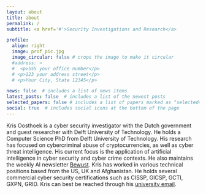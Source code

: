 ```yaml
---
layout: about
title: about
permalink: /
subtitle: <a href='#'>Security Investigations and Research</a>

profile:
  align: right
  image: prof_pic.jpg
  image_circular: false # crops the image to make it circular
  #address: >
  #  <p>555 your office number</p>
  # <p>123 your address street</p>
  # <p>Your City, State 12345</p>

news: false  # includes a list of news items
latest_posts: false  # includes a list of the newest posts
selected_papers: false # includes a list of papers marked as "selected={true}"
social: true  # includes social icons at the bottom of the page
---
```


Kris Oosthoek is a cyber security investigator with the Dutch government and guest researcher with Delft University of Technology. He holds a Computer Science PhD from Delft University of Technology. His research has focused on cybercriminal abuse of cryptocurrencies, as well as cyber threat intelligence. His current focus is the application of artificial intelligence in cyber security and cyber crime contexts. He also maintains the weekly AI newsletter [Bewust](https://www.bewust.ai). Kris has worked in various technical positions based from the US, UK and Afghanistan. He holds several commercial cyber security certifications such as CISSP, GICSP, GCTI, GXPN, GRID. Kris can best be reached through his <a href="mailto:{{ 'k.oosthoek@tudelft.nl' | encode_email }}" title="university email">university email</a>.